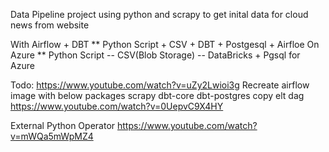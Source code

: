 Data Pipeline project using python and scrapy to get inital data for cloud news from website

With Airflow + DBT ** Python Script + CSV + DBT + Postgesql + Airfloe
On Azure ** Python Script -- CSV(Blob Storage) -- DataBricks + Pgsql for Azure

Todo: 
https://www.youtube.com/watch?v=uZy2Lwioi3g
Recreate airflow image with below packages
scrapy
dbt-core
dbt-postgres
copy elt dag
https://www.youtube.com/watch?v=0UepvC9X4HY


External Python Operator
https://www.youtube.com/watch?v=mWQa5mWpMZ4

